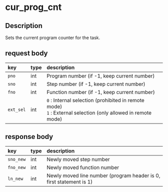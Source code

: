 ﻿# cur_prog_cnt

## Description
Sets the current program counter for the task.

## request body
|key|type|description|
|:---|:---|:---|
|`pno`|int|Program number (if -1, keep current number)|
|`sno`|int|Step number (if -1, keep current number)|
|`fno`|int|Function number (if -1, keep current number)|
|`ext_sel`|int|`0` : Internal selection (prohibited in remote mode) <br> `1` : External selection (only allowed in remote mode)|

## response body
|key|type|description|
|:---|:---|:---|
|`sno_new`|int|Newly moved step number|
|`fno_new`|int|Newly moved function number|
|`ln_new`|int|Newly moved line number (program header is 0, first statement is 1)|